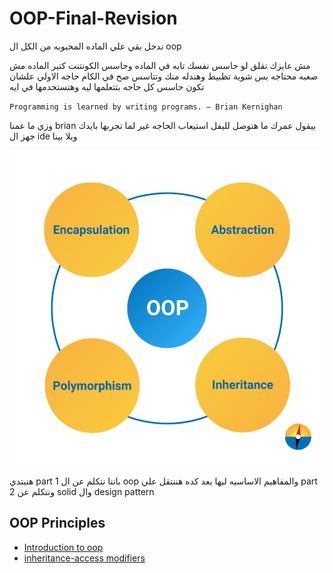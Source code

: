 # OOP-Final-Revision

ندخل بقي علي الماده المحبوبه من الكل ال oop

مش عايزك تقلق لو حاسس نفسك تايه في الماده وحاسس الكونتنت كتير الماده مش صعبه محتاجه بس شوية تظبيط وهندله منك وتتاسس صح في الكام حاجه الاولي علشان تكون حاسس كل حاجه بتتعلمها ليه وهتستخدمها في ايه

`Programming is learned by writing programs. ― Brian Kernighan`

وزي ما عمنا brian بيقول عمرك ما هتوصل لليفل استيعاب الحاجه غير لما تجربها بايدك جهز ال ide ويلا بينا

<p align="center">
  <img src="./ReadmeResources/oopPrinc.png" alt="Alt text" />
</p>

هنبتدي part 1 باننا نتكلم عن ال oop والمفاهيم الاساسيه ليها بعد كده هننتقل علي part 2 ونتكلم عن solid وال design pattern

## OOP Principles

- [Introduction to oop](./oop/introduction.md)
- [inheritance-access modifiers](./oop/inheritance-accessmodifiers.md)
<!-- - [Liskov Substitution Principle (LSP)](./solid/lsp.md)
- [Interface Segregation Principle (ISP)](./solid/isp.md)
- [Dependency Inversion Principle (DIP)](./solid/dip.md) -->
